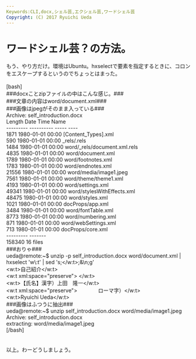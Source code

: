 ```yaml
---
Keywords:CLI,docx,シェル芸,エクシェル芸,ワードシェル芸
Copyright: (C) 2017 Ryuichi Ueda
---
```

# ワードシェル芸？の方法。
もう、やり方だけ。環境はUbuntu。hxselectで要素を指定するときに、コロンをエスケープするというのでちょっとはまった。<br />
<br />
[bash]<br />
###docxことzipファイルの中はこんな感じ。###<br />
###文章の内容はword/document.xml###<br />
###画像はjpegがそのまま入っている###<br />
Archive: self_introduction.docx<br />
 Length Date Time Name<br />
--------- ---------- ----- ----<br />
 1871 1980-01-01 00:00 [Content_Types].xml<br />
 590 1980-01-01 00:00 _rels/.rels<br />
 1484 1980-01-01 00:00 word/_rels/document.xml.rels<br />
 4835 1980-01-01 00:00 word/document.xml<br />
 1789 1980-01-01 00:00 word/footnotes.xml<br />
 1783 1980-01-01 00:00 word/endnotes.xml<br />
 21556 1980-01-01 00:00 word/media/image1.jpeg<br />
 7561 1980-01-01 00:00 word/theme/theme1.xml<br />
 4193 1980-01-01 00:00 word/settings.xml<br />
 49341 1980-01-01 00:00 word/stylesWithEffects.xml<br />
 48475 1980-01-01 00:00 word/styles.xml<br />
 1021 1980-01-01 00:00 docProps/app.xml<br />
 3484 1980-01-01 00:00 word/fontTable.xml<br />
 8773 1980-01-01 00:00 word/numbering.xml<br />
 871 1980-01-01 00:00 word/webSettings.xml<br />
 713 1980-01-01 00:00 docProps/core.xml<br />
--------- -------<br />
 158340 16 files<br />
###おりゃ###<br />
ueda\@remote:~$ unzip -p self_introduction.docx word/document.xml | hxselect 'w\\:t' | sed 's;&lt;/w:t&gt;;&amp;\\n;g'<br />
&lt;w:t&gt;自己紹介&lt;/w:t&gt;<br />
&lt;w:t xml:space=&quot;preserve&quot;&gt; &lt;/w:t&gt;<br />
&lt;w:t&gt;【氏名】漢字）上田　隆一&lt;/w:t&gt;<br />
&lt;w:t xml:space=&quot;preserve&quot;&gt;　　　　ローマ字）&lt;/w:t&gt;<br />
&lt;w:t&gt;Ryuichi Ueda&lt;/w:t&gt;<br />
###画像はふつうに抽出###<br />
ueda\@remote:~$ unzip self_introduction.docx word/media/image1.jpeg<br />
Archive: self_introduction.docx<br />
 extracting: word/media/image1.jpeg <br />
[/bash]<br />
<br />
<br />
以上。わーどうしましょう。
